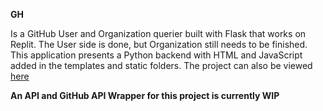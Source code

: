 **GH**

Is a GitHub User and Organization querier built with Flask that works on Replit. The User side is done, but Organization still needs to be finished.
This application presents a Python backend with HTML and JavaScript added in the templates and static folders.
The project can also be viewed <a href="https://replit.com/@FirestarDev/gh">here</a>

**An API and GitHub API Wrapper for this project is currently WIP**
